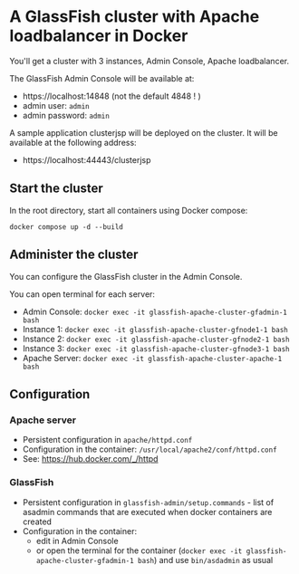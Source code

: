 # A GlassFish cluster with Apache loadbalancer in Docker

You'll get a cluster with 3 instances, Admin Console, Apache loadbalancer.

The GlassFish Admin Console will be available at:

* https://localhost:14848 (not the default 4848 ! )
* admin user:     `admin`
* admin password: `admin`

A sample application clusterjsp will be deployed on the cluster. It will be available at the following address:

* https://localhost:44443/clusterjsp

## Start the cluster

In the root directory, start all containers using Docker compose:

``
docker compose up -d --build
``

## Administer the cluster

You can configure the GlassFish cluster in the Admin Console.

You can open terminal for each server:
* Admin Console: `docker exec -it glassfish-apache-cluster-gfadmin-1 bash`
* Instance 1: `docker exec -it glassfish-apache-cluster-gfnode1-1 bash`
* Instance 2: `docker exec -it glassfish-apache-cluster-gfnode2-1 bash`
* Instance 3: `docker exec -it glassfish-apache-cluster-gfnode3-1 bash`
* Apache Server: `docker exec -it glassfish-apache-cluster-apache-1 bash`

## Configuration

### Apache server

* Persistent configuration in `apache/httpd.conf`
* Configuration in the container: `/usr/local/apache2/conf/httpd.conf`
* See: https://hub.docker.com/_/httpd

### GlassFish

* Persistent configuration in `glassfish-admin/setup.commands` - list of asadmin commands that are executed when docker containers are created
* Configuration in the container: 
  * edit in Admin Console
  * or open the terminal for the container (`docker exec -it glassfish-apache-cluster-gfadmin-1 bash`) and use `bin/asdadmin` as usual